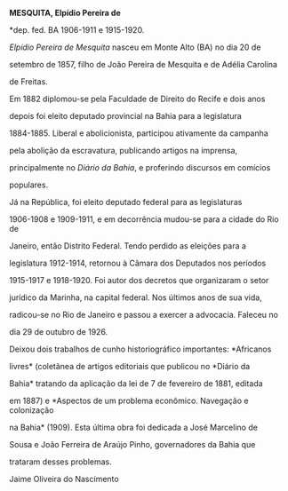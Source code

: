 **MESQUITA, Elpídio Pereira de**



\*dep. fed. BA 1906-1911 e 1915-1920.



*Elpídio Pereira de Mesquita* nasceu em Monte Alto (BA) no dia 20 de

setembro de 1857, filho de João Pereira de Mesquita e de Adélia Carolina

de Freitas.



Em 1882 diplomou-se pela Faculdade de Direito do Recife e dois anos

depois foi eleito deputado provincial na Bahia para a legislatura

1884-1885. Liberal e abolicionista, participou ativamente da campanha

pela abolição da escravatura, publicando artigos na imprensa,

principalmente no *Diário da Bahia*, e proferindo discursos em comícios

populares.



Já na República, foi eleito deputado federal para as legislaturas

1906-1908 e 1909-1911, e em decorrência mudou-se para a cidade do Rio de

Janeiro, então Distrito Federal. Tendo perdido as eleições para a

legislatura 1912-1914, retornou à Câmara dos Deputados nos períodos

1915-1917 e 1918-1920. Foi autor dos decretos que organizaram o setor

jurídico da Marinha, na capital federal. Nos últimos anos de sua vida,

radicou-se no Rio de Janeiro e passou a exercer a advocacia. Faleceu no

dia 29 de outubro de 1926.



Deixou dois trabalhos de cunho historiográfico importantes: *Africanos

livres* (coletânea de artigos editoriais que publicou no *Diário da

Bahia* tratando da aplicação da lei de 7 de fevereiro de 1881, editada

em 1887) e *Aspectos de um problema econômico. Navegação e colonização

na Bahia* (1909). Esta última obra foi dedicada a José Marcelino de

Sousa e João Ferreira de Araújo Pinho, governadores da Bahia que

trataram desses problemas.



Jaime Oliveira do Nascimento



